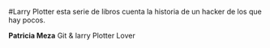 #Larry Plotter
esta serie de libros cuenta la historia de un hacker de los que hay pocos. 

**Patricia Meza** Git & larry Plotter Lover

